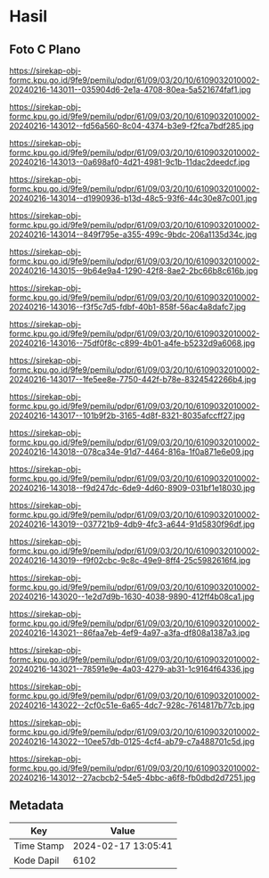 # Hasil

## Foto C Plano

https://sirekap-obj-formc.kpu.go.id/9fe9/pemilu/pdpr/61/09/03/20/10/6109032010002-20240216-143011--035904d6-2e1a-4708-80ea-5a521674faf1.jpg

https://sirekap-obj-formc.kpu.go.id/9fe9/pemilu/pdpr/61/09/03/20/10/6109032010002-20240216-143012--fd56a560-8c04-4374-b3e9-f2fca7bdf285.jpg

https://sirekap-obj-formc.kpu.go.id/9fe9/pemilu/pdpr/61/09/03/20/10/6109032010002-20240216-143013--0a698af0-4d21-4981-9c1b-11dac2deedcf.jpg

https://sirekap-obj-formc.kpu.go.id/9fe9/pemilu/pdpr/61/09/03/20/10/6109032010002-20240216-143014--d1990936-b13d-48c5-93f6-44c30e87c001.jpg

https://sirekap-obj-formc.kpu.go.id/9fe9/pemilu/pdpr/61/09/03/20/10/6109032010002-20240216-143014--849f795e-a355-499c-9bdc-206a1135d34c.jpg

https://sirekap-obj-formc.kpu.go.id/9fe9/pemilu/pdpr/61/09/03/20/10/6109032010002-20240216-143015--9b64e9a4-1290-42f8-8ae2-2bc66b8c616b.jpg

https://sirekap-obj-formc.kpu.go.id/9fe9/pemilu/pdpr/61/09/03/20/10/6109032010002-20240216-143016--f3f5c7d5-fdbf-40b1-858f-56ac4a8dafc7.jpg

https://sirekap-obj-formc.kpu.go.id/9fe9/pemilu/pdpr/61/09/03/20/10/6109032010002-20240216-143016--75df0f8c-c899-4b01-a4fe-b5232d9a6068.jpg

https://sirekap-obj-formc.kpu.go.id/9fe9/pemilu/pdpr/61/09/03/20/10/6109032010002-20240216-143017--1fe5ee8e-7750-442f-b78e-8324542266b4.jpg

https://sirekap-obj-formc.kpu.go.id/9fe9/pemilu/pdpr/61/09/03/20/10/6109032010002-20240216-143017--101b9f2b-3165-4d8f-8321-8035afccff27.jpg

https://sirekap-obj-formc.kpu.go.id/9fe9/pemilu/pdpr/61/09/03/20/10/6109032010002-20240216-143018--078ca34e-91d7-4464-816a-1f0a871e6e09.jpg

https://sirekap-obj-formc.kpu.go.id/9fe9/pemilu/pdpr/61/09/03/20/10/6109032010002-20240216-143018--f9d247dc-6de9-4d60-8909-031bf1e18030.jpg

https://sirekap-obj-formc.kpu.go.id/9fe9/pemilu/pdpr/61/09/03/20/10/6109032010002-20240216-143019--037721b9-4db9-4fc3-a644-91d5830f96df.jpg

https://sirekap-obj-formc.kpu.go.id/9fe9/pemilu/pdpr/61/09/03/20/10/6109032010002-20240216-143019--f9f02cbc-9c8c-49e9-8ff4-25c5982616f4.jpg

https://sirekap-obj-formc.kpu.go.id/9fe9/pemilu/pdpr/61/09/03/20/10/6109032010002-20240216-143020--1e2d7d9b-1630-4038-9890-412ff4b08ca1.jpg

https://sirekap-obj-formc.kpu.go.id/9fe9/pemilu/pdpr/61/09/03/20/10/6109032010002-20240216-143021--86faa7eb-4ef9-4a97-a3fa-df808a1387a3.jpg

https://sirekap-obj-formc.kpu.go.id/9fe9/pemilu/pdpr/61/09/03/20/10/6109032010002-20240216-143021--78591e9e-4a03-4279-ab31-1c9164f64336.jpg

https://sirekap-obj-formc.kpu.go.id/9fe9/pemilu/pdpr/61/09/03/20/10/6109032010002-20240216-143022--2cf0c51e-6a65-4dc7-928c-7614817b77cb.jpg

https://sirekap-obj-formc.kpu.go.id/9fe9/pemilu/pdpr/61/09/03/20/10/6109032010002-20240216-143022--10ee57db-0125-4cf4-ab79-c7a488701c5d.jpg

https://sirekap-obj-formc.kpu.go.id/9fe9/pemilu/pdpr/61/09/03/20/10/6109032010002-20240216-143012--27acbcb2-54e5-4bbc-a6f8-fb0dbd2d7251.jpg


## Metadata

| Key        | Value               |
| ---------- | ------------------- |
| Time Stamp | 2024-02-17 13:05:41 |
| Kode Dapil | 6102                |



